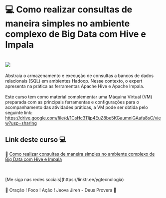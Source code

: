 # 💻   Como realizar consultas de maneira simples no ambiente complexo de Big Data com Hive e Impala

<h1>
   <img src="https://tinyurl.com/46884mhz" border="0">
</h1>

Abstraia o armazenamento e execução de consultas a bancos de dados relacionais (SQL) em ambientes Hadoop. Nesse contexto, o expert apresenta na prática as ferramentas Apache Hive e Apache Impala.
<br>
<br>
Este curso tem como material complementar uma Máquina Virtual (VM) preparada com as principais ferramentas e configurações para o acompanhamento das atividades práticas, a VM pode ser obtida pelo seguinte link:
<br>
https://drive.google.com/file/d/1CsHc311jp4EuZ8be5KGaumniGAafa8sC/view?usp=sharing



## Link deste curso  💻

 🎯 <a href="https://digitalinnovation.one/sign-up?ref=EDH1OJTU7E" target="_blank">Como realizar consultas de maneira simples no ambiente complexo de Big Data com Hive e Impala</a>

<br>
<br>
[Me siga nas redes sociais](https://linktr.ee/ygtecnologia)
<br>
<br> 
🙏 Oração ! Foco ! Ação ! Jeova Jireh - Deus Provera 🙏  
